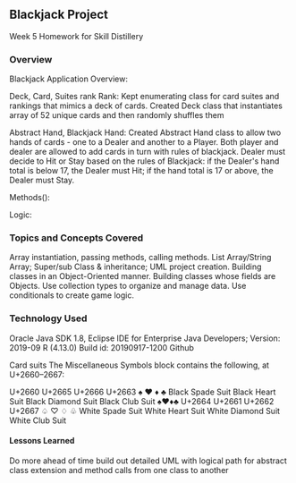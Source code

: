 ## Blackjack Project
Week 5 Homework for Skill Distillery


### Overview
Blackjack Application Overview:

Deck, Card, Suites rank Rank:
Kept enumerating class for card suites and rankings  that mimics a deck of cards. Created Deck class that instantiates array of 52 unique cards and then randomly shuffles them

Abstract Hand, Blackjack Hand:
Created Abstract Hand class to allow two hands of cards - one to a Dealer and another to a Player. Both player and dealer are allowed to add cards in turn with rules of blackjack.
Dealer must decide to Hit or Stay based on the rules of Blackjack: if the Dealer's hand total is below 17, the Dealer must Hit; if the hand total is 17 or above, the Dealer must Stay.

Methods():

Logic:

### Topics and Concepts Covered
Array instantiation, passing methods, calling methods.
List Array/String Array; Super/sub Class & inheritance; UML project creation.
Building classes in an Object-Oriented manner.
Building classes whose fields are Objects.
Use collection types to organize and manage data.
Use conditionals to create game logic.

### Technology Used

Oracle Java SDK 1.8,
Eclipse IDE for Enterprise Java Developers;
Version: 2019-09 R (4.13.0)
Build id: 20190917-1200
Github

Card suits
The Miscellaneous Symbols block contains the following, at U+2660–2667:

U+2660	U+2665	U+2666	U+2663
♠	♥	♦	♣
Black Spade Suit	Black Heart Suit	Black Diamond Suit	Black Club Suit
&spades;&hearts;&diams;&clubs;
U+2664	U+2661	U+2662	U+2667
♤	♡	♢	♧
White Spade Suit	White Heart Suit	White Diamond Suit	White Club Suit


#### Lessons Learned
Do more ahead of time build out detailed UML with logical path for abstract class
extension and method calls from one class to another

